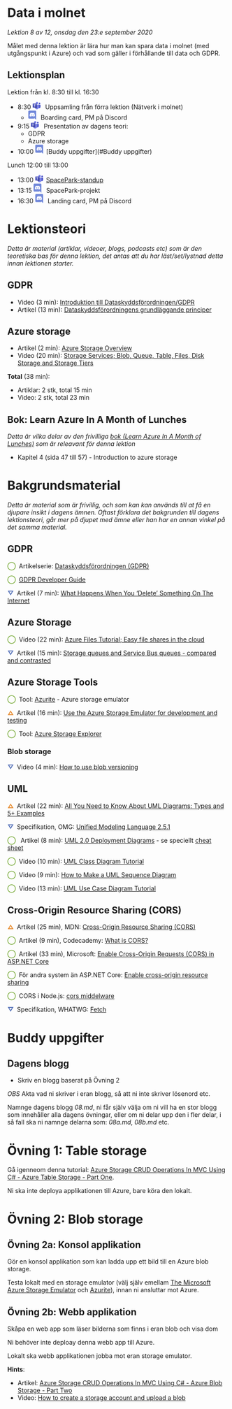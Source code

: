 # Data i molnet

*Lektion 8 av 12, onsdag den 23:e september 2020*

Målet med denna lektion är lära hur man kan spara data i molnet (med utgångspunkt i Azure) och vad som gäller i förhållande till data och GDPR.

## Lektionsplan
Lektion från kl. 8:30 till kl. 16:30

* 8:30 <img style="margin-right:0.5em;" src="assets/images/teams18.png"  alt="Teams"/> Uppsamling från förra lektion (Nätverk i molnet)
  * <img style="margin-right:0.5em;" src="assets/images/discord18.png" alt="Discord"/> Boarding card, PM på Discord
* 9:15 <img style="margin-right:0.5em;" src="assets/images/teams18.png"  alt="Teams"/> Presentation av dagens teori: 
  * GDPR
  * Azure storage
* 10:00 <img style="margin-right:0.5em;" src="assets/images/discord18.png" alt="Discord"/>[Buddy uppgifter](#Buddy uppgifter)

Lunch 12:00 till 13:00

* 13:00 <img style="margin-right:0.5em;" src="assets/images/teams18.png" alt="Teams"/>[SpacePark-standup](project_standup.md)
* 13:15 <img style="margin-right:0.5em;" src="assets/images/discord18.png" alt="Discord"/> SpacePark-projekt
* 16:30 <img style="margin-right:0.5em;" src="assets/images/discord18.png" alt="Discord"/> Landing card, PM på Discord

# Lektionsteori
*Detta är material (artiklar, videoer, blogs, podcasts etc) som är den teoretiska bas för denna lektion, det antas att du har läst/set/lystnad detta innan lektionen starter.*

## GDPR

* Video (3 min): [Introduktion till Dataskyddsförordningen/GDPR](https://www.youtube.com/watch?v=_xGYg33mh2U)
* Artikel (13 min): [Dataskyddsförordningens grundläggande principer](https://www.datainspektionen.se/lagar--regler/dataskyddsforordningen/grundlaggande-principer/)

## Azure storage

* Artikel (2 min): [Azure Storage Overview](https://azure.microsoft.com/en-us/product-categories/storage/)
* Video (20 min): [Storage Services; Blob, Queue, Table, Files, Disk Storage and Storage Tiers](https://www.youtube.com/watch?v=_Qlkvd4ZQuo)


**Total** (38 min):

- Artiklar: 2 stk, total 15 min
- Video: 2 stk, total 23 min

## Bok: Learn Azure In A Month of Lunches

*Detta är vilka delar av den frivilliga [bok (Learn Azure In A Month of Lunches)](info_learningmaterial.md) som är releavant för denna lektion*

* Kapitel 4 (sida 47 till 57) - Introduction to azure storage

# Bakgrundsmaterial

*Detta är material som är frivillig, och som kan kan används till at få en djupare insikt i dagens ämnen. Oftast förklara det bakgrunden till dagens lektionsteori, går mer på djupet med ämne eller han har en annan vinkel på det samma material.*

## GDPR

<span style="color:#7EAE42; font-weight: 900; margin-right:0.5em;">&#9711;</span>Artikelserie: [Dataskyddsförordningen (GDPR)](https://www.datainspektionen.se/lagar--regler/dataskyddsforordningen/)

<span style="color:#7EAE42; font-weight: 900; margin-right:0.5em;">&#9711;</span>[GDPR Developer Guide](https://lincnil.github.io/GDPR-Developer-Guide)

<span style="color:#5874B9; font-weight: 900; margin-right:0.5em;">&#9661;</span>Artikel (7 min): [What Happens When You ‘Delete’ Something On The Internet](https://www.techworm.net/2016/04/happens-delete-something-internet.html)

## Azure Storage

<span style="color:#7EAE42; font-weight: 900; margin-right:0.5em;">&#9711;</span>Video (22 min): [Azure Files Tutorial; Easy file shares in the cloud](https://www.youtube.com/watch?v=BCzeb0IAy2k)

<span style="color:#5874B9; font-weight: 900; margin-right:0.5em;">&#9661;</span>Artikel (15 min): [Storage queues and Service Bus queues - compared and contrasted](https://docs.microsoft.com/en-us/azure/service-bus-messaging/service-bus-azure-and-service-bus-queues-compared-contrasted)

## Azure Storage Tools

<span style="color:#7EAE42; font-weight: 900; margin-right:0.5em;">&#9711;</span>Tool: [Azurite](https://github.com/azure/azurite) - Azure storage emulator

<span style="color:#E78E35; font-weight: 900; margin-right:0.5em;">&#9651;</span>Artikel (16 min): [Use the Azure Storage Emulator for development and testing](https://docs.microsoft.com/en-us/azure/storage/common/storage-use-emulator) 

<span style="color:#7EAE42; font-weight: 900; margin-right:0.5em;">&#9711;</span>Tool: [Azure Storage Explorer](https://azure.microsoft.com/en-us/features/storage-explorer/)

### Blob storage

<span style="color:#5874B9; font-weight: 900; margin-right:0.5em;">&#9661;</span>Video (4 min): [How to use blob versioning](https://www.youtube.com/watch?v=m7e9h1gedWQ)

## UML

<span style="color:#E78E35; font-weight: 900; margin-right:0.5em;">&#9651;</span>Artikel (22 min): [All You Need to Know About UML Diagrams: Types and 5+ Examples](https://tallyfy.com/uml-diagram/)

<span style="color:#5874B9; font-weight: 900; margin-right:0.5em;">&#9661;</span>Specifikation, OMG: [Unified Modeling Language 2.5.1](https://www.omg.org/spec/UML/2.5.1)

<span style="color:#7EAE42; font-weight: 900; margin-right:0.5em;">&#9711;</span> Artikel (8 min): [UML 2.0 Deployment Diagrams](http://www.newthinktank.com/2012/11/uml-2-0-deployment-diagrams/) - se speciellt [cheat sheet](http://www.newthinktank.com/wp-content/uploads/2012/11/UML-Deployment-Diagram-Cheat-Sheet.png)

<span style="color:#7EAE42; font-weight: 900; margin-right:0.5em;">&#9711;</span>Video (10 min): [UML Class Diagram Tutorial](https://www.youtube.com/watch?v=UI6lqHOVHic)

<span style="color:#7EAE42; font-weight: 900; margin-right:0.5em;">&#9711;</span>Video (9 min): [How to Make a UML Sequence Diagram](https://www.youtube.com/watch?v=pCK6prSq8aw)

<span style="color:#7EAE42; font-weight: 900; margin-right:0.5em;">&#9711;</span>Video (13 min): [UML Use Case Diagram Tutorial](https://www.youtube.com/watch?v=zid-MVo7M-E)

## Cross-Origin Resource Sharing (CORS)

<span style="color:#E78E35; font-weight: 900; margin-right:0.5em;">&#9651;</span>Artikel (25 min), MDN: [Cross-Origin Resource Sharing (CORS)](https://developer.mozilla.org/en-US/docs/Web/HTTP/CORS)

<span style="color:#7EAE42; font-weight: 900; margin-right:0.5em;">&#9711;</span>Artikel (9 min), Codecademy: [What is CORS?](https://www.codecademy.com/articles/what-is-cors)

<span style="color:#7EAE42; font-weight: 900; margin-right:0.5em;">&#9711;</span>Artikel (33 min), Microsoft: [Enable Cross-Origin Requests (CORS) in ASP.NET Core](https://docs.microsoft.com/en-us/aspnet/core/security/cors)

<span style="color:#7EAE42; font-weight: 900; margin-right:0.5em;">&#9711;</span>För andra system än ASP.NET Core: [Enable cross-origin resource sharing](https://enable-cors.org/)

<span style="color:#7EAE42; font-weight: 900; margin-right:0.5em;">&#9711;</span>CORS i Node.js: [cors middelware](https://expressjs.com/en/resources/middleware/cors.html)

<span style="color:#5874B9; font-weight: 900; margin-right:0.5em;">&#9661;</span>Specifikation, WHATWG: [Fetch](https://fetch.spec.whatwg.org/)

# Buddy uppgifter

## Dagens blogg

* Skriv en blogg baserat på Övning  2

*OBS* Akta vad ni skriver i eran blogg, så att ni inte skriver lösenord etc.

Namnge dagens blogg *08.md*, ni får själv välja om ni vill ha en stor blogg som innehåller alla dagens övningar, eller om ni delar upp den i fler delar, i så fall ska ni namnge delarna som: *08a.md*, *08b.md* etc.

# Övning 1: Table storage

Gå igenneom denna tutorial: [Azure Storage CRUD Operations In MVC Using C# - Azure Table Storage - Part One](https://www.c-sharpcorner.com/article/azure-storage-crud-operations-in-mvc-using-c-sharp-azure-table-storage-part-one/). 

Ni ska inte deploya applikationen till Azure, bare köra den lokalt.

# Övning 2: Blob storage

## Övning 2a: Konsol applikation
Gör en konsol applikation som kan ladda upp ett bild till en Azure blob storage.

Testa lokalt med en storage emulator (välj själv emellam [The Microsoft Azure Storage Emulator](https://docs.microsoft.com/en-us/azure/storage/common/storage-use-emulator?toc=/azure/storage/blobs/toc.json) och [Azurite](https://docs.microsoft.com/en-us/azure/storage/common/storage-use-azurite?toc=/azure/storage/blobs/toc.json)), innan ni ansluttar mot Azure.

## Övning 2b: Webb applikation
Skåpa en web app som läser bilderna som finns i eran blob och visa dom

Ni behöver inte deploay denna webb app till Azure.

Lokalt ska webb applikationen jobba mot eran storage emulator.

**Hints**:

* Artikel: [Azure Storage CRUD Operations In MVC Using C# - Azure Blob Storage - Part Two](https://www.c-sharpcorner.com/article/azure-storage-crud-operations-in-mvc-using-c-sharp-part-two/)
* Video: [How to create a storage account and upload a blob](https://www.youtube.com/watch?v=UJG6viKU_A8)